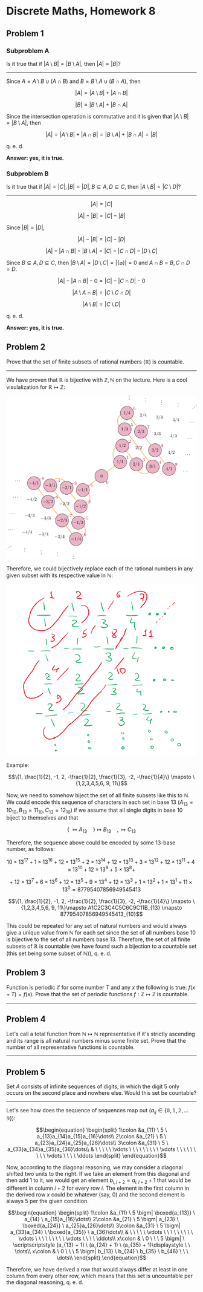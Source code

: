 # Discrete Maths, Homework 8

## Problem 1

### Subproblem A

Is it true that if $|A \setminus B | = |B \setminus A|$, then $|A|=|B|$?

---

Since $A = A \setminus B \cup (A \cap B)$ and $B = B \setminus A \cup (B \cap A)$, then

$$|A| = |A \setminus B| + |A \cap B|$$

$$|B| = |B \setminus A| + |B \cap A|$$

Since the intersection operation is commutative and it is given that $|A \setminus B | = |B \setminus A|$, then

$$|A| = |A \setminus B| + |A \cap B| = |B \setminus A| + |B \cap A| = |B|$$

q. e. d.

**Answer: yes, it is true.**

### Subproblem B

Is it true that if $|A| = |C|, |B| = |D|, B \subseteq A, D \subseteq C$, then $|A\setminus B| = |C \setminus D|$?

---

$$|A| = |C|$$

$$|A| - |B| = |C| - |B|$$

Since $|B| = |D|$,

$$|A| - |B| = |C| - |D|$$

$$|A| - |A \cap B| - |B \setminus A| = |C| - |C \cap D| - |D \setminus C|$$

Since $B \subseteq A, D \subseteq C$, then $|B \setminus A| = |D \setminus C|=|\{\varnothing\}|=0$ and $A \cap B = B, C \cap D = D$.

$$|A| - |A \cap B| - 0 = |C| - |C \cap D| - 0$$

$$|A \setminus A \cap B| = |C \setminus C \cap D|$$

$$|A \setminus B| = |C \setminus D|$$

q. e. d.

**Answer: yes, it is true.**

## Problem 2

Prove that the set of finite subsets of rational numbers $(\mathbb{R})$ is countable.

---

We have proven that $\mathbb{R}$ is bijective with $\mathbb{Z, N}$ on the lecture. Here is a cool visulalization for $\mathbb{R \mapsto Z}$:

![Alt text](image-2.png)

Therefore, we could bijectively replace each of the rational numbers in any given subset with its respective value in $\mathbb{N}$:

![Alt text](image-3.png)

Example:

$$\{1, \frac{1}{2}, -1, 2, -\frac{1}{2}, \frac{1}{3}, -2, -\frac{1}{4}\} \mapsto \{1,2,3,4,5,6, 9, 11\}$$

Now, we need to somehow biject the set of all finite subsets like this to $\mathbb{N}$. We could encode this sequence of characters in each set in base $13$ $(A_{13}=10_{10}, B_{13}=11_{10}, C_{13}=12_{10})$ if we assume that all single digits in base $10$ biject to themselves and that

$$\{ \ \mapsto A_{13} \ \ \ \ \}  \mapsto B_{13} \ \ \ \ , \mapsto C_{13}$$

Therefore, the sequence above could be encoded by some $13$-base number, as follows:

$$10 \times 13^{17} + 1\times 13^{16} + 12\times 13^{15} + 2\times 13^{14} + 12\times 13^{13} + 3\times 13^{12} + 12\times 13^{11} + 4\times 13^{10} + 12\times 13^9 + 5\times 13^8 + $$

$$+ \ 12\times 13^7 + 6\times 13^6 + 12\times 13^5 + 9\times 13^4 + 12\times 13^3 + 1\times 13^2 + 1 \times 13^1 + 11 \times 13^0= 87795407856949545413$$

$$\{1, \frac{1}{2}, -1, 2, -\frac{1}{2}, \frac{1}{3}, -2, -\frac{1}{4}\} \mapsto \{1,2,3,4,5,6, 9, 11\}\mapsto A1C2C3C4C5C6C9C11B_{13} \mapsto 87795407856949545413_{10}$$

This could be repeated for any set of natural numbers and would always give a unique value from $\mathbb{N}$ for each set since the set of all numbers base $10$ is bijective to the set of all numbers base $13$. Therefore, the set of all finite subsets of $\mathbb{R}$ is countable (we have found such a bijection to a countable set (this set being some subset of $\mathbb{N}$)), q. e. d.

## Problem 3

Function is periodic if for some number $T$ and any $x$ the following is true: $f(x+T)=f(x)$. Prove that the set of periodic functions $f: \mathbb{Z} \mapsto \mathbb{Z}$ is countable.

---

## Problem 4

Let's call a total function from $\mathbb{N} \mapsto \mathbb{N}$ representative if it's strictly ascending and its range is all natural numbers minus some finite set. Prove that the number of all representative functions is countable.

---

## Problem 5

Set $A$ consists of infinite sequences of digits, in which the digit $5$ only occurs on the second place and nowhere else. Would this set be countable? 

---

Let's see how does the sequence of sequences map out $(a_{ij}\in\{\mathbb{0,1,2,\dots9}\})$:

$$\begin{equation}
    \begin{split}
        1\colon &a_{11} \ 5 \ a_{13}a_{14}a_{15}a_{16}\dots\\
        2\colon &a_{21} \ 5 \ a_{23}a_{24}a_{25}a_{26}\dots\\
        3\colon &a_{31} \ 5 \ a_{33}a_{34}a_{35}a_{36}\dots\\
        & \ \ \ \ \ \vdots \ \ \ \ \ \ \ \ \ \vdots \ \ \ \ \ \ \ \ \ \vdots  \ \ \ \ \ddots
    \end{split}
\end{equation}$$

Now, according to the diagonal reasoning, we may consider a diagonal shifted two units to the right. If we take an element from this diagonal and then add $1$ to it, we would get an element $b_{i,i+2}=a_{i, i+2} + 1$ that would be different in column $i + 2$ for every row $i$. The element in the first column in the derived row $x$ could be whatever (say, $0$) and the second element is always $5$ per the given condition.

$$\begin{equation}
    \begin{split}
        1\colon &a_{11} \ 5 \bigm| \boxed{a_{13}} \ a_{14} \ a_{15}a_{16}\dots\\
        2\colon &a_{21} \ 5 \bigm| a_{23} \ \boxed{a_{24}} \ a_{25}a_{26}\dots\\
        3\colon &a_{31} \ 5 \bigm| a_{33}a_{34} \ \boxed{a_{35}} \ a_{36}\dots\\
        & \ \ \ \ \ \vdots \ \ \ \ \ \ \ \ \ \vdots \ \ \ \ \ \ \ \ \ \vdots  \ \ \ \ \ddots\\
        x\colon & \ 0 \ \  \ 5 \bigm| \ \scriptscriptstyle (a_{13} + 1) \ (a_{24} + 1) \ (a_{35} + 1)\displaystyle \ \ \dots\\
        x\colon & \ 0 \ \  \ 5 \bigm| b_{13} \ b_{24} \ b_{35} \ b_{46} \ \ \ \dots\\
    \end{split}
\end{equation}$$

Therefore, we have derived a row that would always differ at least in one column from every other row, which means that this set is uncountable per the diagonal reasoning, q. e. d.